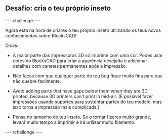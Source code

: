 ## Desafio: cria o teu próprio inseto

--- challenge ---

Agora está na hora de criares o teu próprio inseto utilizando os teus novos conhecimentos sobre BlocksCAD!

Dicas:

+ A maior parte das impressoras 3D só imprime com uma cor. Podes usar cores no BlocksCAD para criar a aparência desejada e adicionar detalhes com canetas permanentes após a impressão.

+ Não faças com que qualquer parte do teu bug fique muito fina para que não quebre facilmente.

+ Avoid adding parts that have gaps below them when they are 3D printed, because 3D printers can't print in mid-air. (É possível fazer impressões usando suportes para sustentar partes do teu modelo, mas isso torna a impressão mais complicada.)

+ Pensa no tamanho do teu inseto. Se o tornar fizeres muito grande, levará muito tempo a imprimir e irá urilizar muito filamento.

--- /challenge ---



 




  
